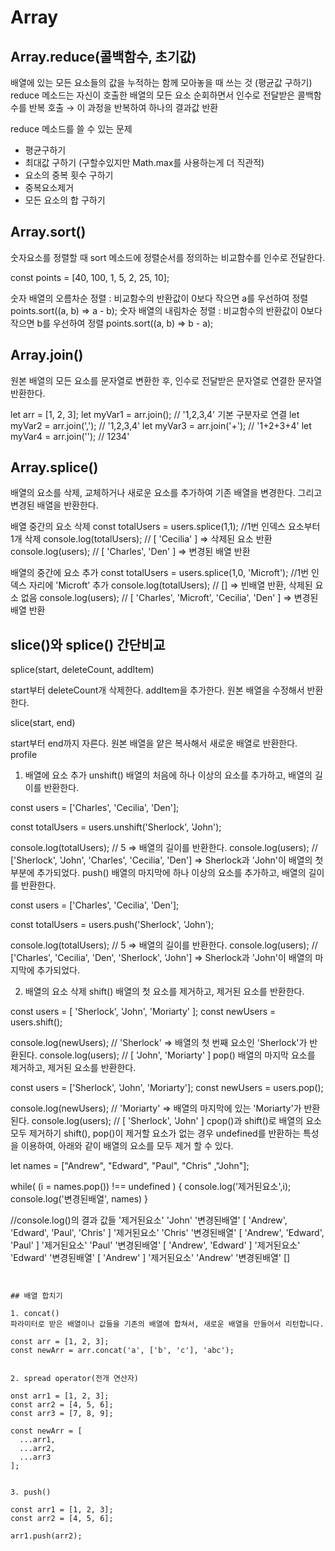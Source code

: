 # Array

## Array.reduce(콜백함수, 초기값)

배열에 있는 모든 요소들의 값을 누적하는 함께 모아놓을 때 쓰는 것 (평균값 구하기)
reduce 메소드는 자신이 호출한 배열의 모든 요소 순회하면서 인수로 전달받은 콜백함수를 반복 호출 → 이 과정을 반복하여 하나의 결과값 반환

reduce 메소드를 쓸 수 있는 문제
 - 평균구하기
 - 최대값 구하기 (구할수있지만 Math.max를 사용하는게 더 직관적)
 - 요소의 중복 횟수 구하기
 - 중복요소제거
 - 모든 요소의 합 구하기



## Array.sort()

숫자요소를 정렬할 때 sort 메소드에 정렬순서를 정의하는 비교함수를 인수로 전달한다.

const points = [40, 100, 1, 5, 2, 25, 10];

숫자 배열의 오름차순 정렬 : 비교함수의 반환값이 0보다 작으면 a를 우선하여 정렬
points.sort((a, b) => a - b);
숫자 배열의 내림차순 정렬 : 비교함수의 반환값이 0보다 작으면 b를 우선하여 정렬
points.sort((a, b) => b - a);



## Array.join()

원본 배열의 모든 요소를 문자열로 변환한 후, 인수로 전달받은 문자열로 연결한 문자열 반환한다.


let arr = [1, 2, 3];
let myVar1 = arr.join();      // '1,2,3,4' 기본 구분자로 연결
let myVar2 = arr.join(',');  // '1,2,3,4'
let myVar3 = arr.join('+'); // '1+2+3+4'
let myVar4 = arr.join('');    // 1234'




## Array.splice()

배열의 요소를 삭제, 교체하거나 새로운 요소를 추가하여 기존 배열을 변경한다. 그리고 변경된 배열을 반환한다.

배열 중간의 요소 삭제
const totalUsers = users.splice(1,1); //1번 인덱스 요소부터 1개 삭제
console.log(totalUsers); // [ 'Cecilia' ] => 삭제된 요소 반환
console.log(users); // [ 'Charles', 'Den' ] => 변경된 배열 반환

배열의 중간에 요소 추가
const totalUsers = users.splice(1,0, 'Microft'); //1번 인덱스 자리에 'Microft' 추가
console.log(totalUsers); // [] => 빈배열 반환, 삭제된 요소 없음
console.log(users); // [ 'Charles', 'Microft', 'Cecilia', 'Den' ] => 변경된 배열 반환



## slice()와 splice() 간단비교

splice(start, deleteCount, addItem)

start부터 deleteCount개 삭제한다.
addItem을 추가한다.
원본 배열을 수정해서 반환한다.


slice(start, end)

start부터 end까지 자른다.
원본 배열을 얕은 복사해서 새로운 배열로 반환한다.
profile



1. 배열에 요소 추가
   unshift()
   배열의 처음에 하나 이상의 요소를 추가하고, 배열의 길이를 반환한다.

const users = ['Charles', 'Cecilia', 'Den'];

const totalUsers = users.unshift('Sherlock', 'John');


console.log(totalUsers); // 5 => 배열의 길이를 반환한다.
console.log(users); // ['Sherlock', 'John', 'Charles', 'Cecilia', 'Den'] => Sherlock과 'John'이 배열의 첫부분에 추가되었다.
push()
배열의 마지막에 하나 이상의 요소를 추가하고, 배열의 길이를 반환한다.

const users = ['Charles', 'Cecilia', 'Den'];

const totalUsers = users.push('Sherlock', 'John');


console.log(totalUsers); // 5 => 배열의 길이를 반환한다.
console.log(users); // ['Charles', 'Cecilia', 'Den', 'Sherlock', 'John'] => Sherlock과 'John'이 배열의 마지막에 추가되었다.



2. 배열의 요소 삭제
   shift()
   배열의 첫 요소를 제거하고, 제거된 요소를 반환한다.

const users = [ 'Sherlock', 'John', 'Moriarty' ];
const newUsers = users.shift();

console.log(newUsers); // 'Sherlock' => 배열의 첫 번째 요소인 'Sherlock'가 반환된다.
console.log(users); // [ 'John', 'Moriarty' ]
pop()
배열의 마지막 요소를 제거하고, 제거된 요소를 반환한다.

const users = ['Sherlock', 'John', 'Moriarty'];
const newUsers = users.pop();

console.log(newUsers); // 'Moriarty' => 배열의 마지막에 있는 'Moriarty'가 반환된다.
console.log(users); // [ 'Sherlock', 'John' ]
cpop()과 shift()로 배열의 요소 모두 제거하기
shift(), pop()이 제거할 요소가 없는 경우 undefined를 반환하는 특성을 이용하여, 아래와 같이 배열의 요소를 모두 제거 할 수 있다.

let names = ["Andrew", "Edward", "Paul", "Chris" ,"John"];

while( (i = names.pop()) !== undefined ) {
console.log('제거된요소',i);
console.log('변경된배열', names)
}

//console.log()의 결과 값들
'제거된요소' 'John'
'변경된배열' [ 'Andrew', 'Edward', 'Paul', 'Chris' ]
'제거된요소' 'Chris'
'변경된배열' [ 'Andrew', 'Edward', 'Paul' ]
'제거된요소' 'Paul'
'변경된배열' [ 'Andrew', 'Edward' ]
'제거된요소' 'Edward'
'변경된배열' [ 'Andrew' ]
'제거된요소' 'Andrew'
'변경된배열' []
```


## 배열 합치기

1. concat()
파라미터로 받은 배열이나 값들을 기존의 배열에 합쳐서, 새로운 배열을 만들어서 리턴합니다.

const arr = [1, 2, 3];
const newArr = arr.concat('a', ['b', 'c'], 'abc');


2. spread operator(전개 연산자)

onst arr1 = [1, 2, 3];
const arr2 = [4, 5, 6];
const arr3 = [7, 8, 9];

const newArr = [
  ...arr1,
  ...arr2,
  ...arr3
];


3. push()

const arr1 = [1, 2, 3];
const arr2 = [4, 5, 6];

arr1.push(arr2);



